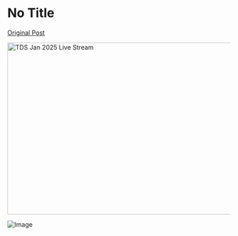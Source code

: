# No Title

[Original Post](https://discourse.onlinedegree.iitm.ac.in/t/164277/396)

<div class="youtube-onebox lazy-video-container" data-video-id="NkUmOagUORE" data-video-title="TDS Jan 2025 Live Stream" data-video-start-time="" data-provider-name="youtube">
  <a href="https://www.youtube.com/watch?v=NkUmOagUORE" target="_blank" class="video-thumbnail" rel="noopener nofollow ugc">
    <img class="youtube-thumbnail" src="https://europe1.discourse-cdn.com/flex013/uploads/iitm/original/3X/e/f/ef51e62fc93908c084aebcfe587121a226bb1397.jpeg" title="TDS Jan 2025 Live Stream" data-dominant-color="100801" width="690" height="388">
  </a>
</div>


![Image](https://europe1.discourse-cdn.com/flex013/uploads/iitm/original/3X/e/f/ef51e62fc93908c084aebcfe587121a226bb1397.jpeg)